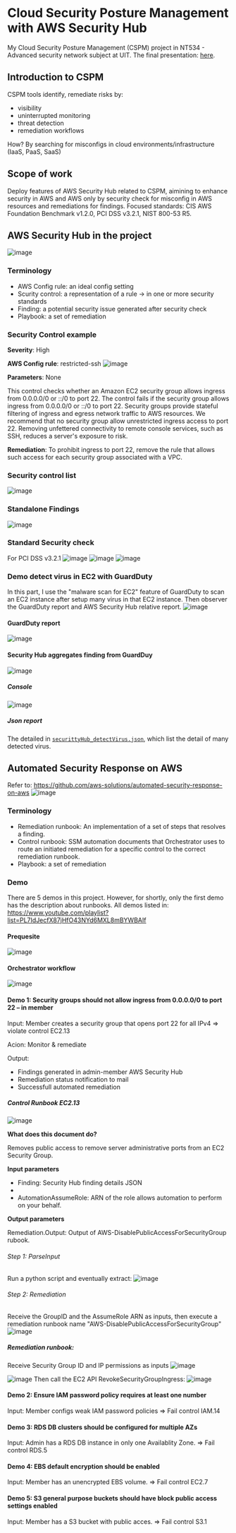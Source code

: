 # Cloud Security Posture Management with AWS Security Hub
My Cloud Security Posture Management (CSPM) project in NT534 - Advanced security network subject at UIT. The final presentation: [here](https://github.com/PNg-HA/CSPM-with-AWS-Security-Hub/blob/main/final/ATMNC_DoAn_final.pptx).

## Introduction to CSPM
CSPM tools identify, remediate risks by:
 - visibility
 - uninterrupted monitoring
 - threat detection
 - remediation workflows

How? By searching for misconfigs in cloud environments/infrastructure (IaaS, PaaS, SaaS)

## Scope of work
Deploy features of AWS Security Hub related to CSPM, aimining to enhance security in AWS and AWS only by security check for misconfig in AWS resources and remediations for findings.
Focused standards: CIS AWS Foundation Benchmark v1.2.0, PCI DSS v3.2.1, NIST 800-53 R5.

## AWS Security Hub in the project
![image](https://github.com/PNg-HA/CSPM-with-AWS-Security-Hub/assets/93396414/ad694793-4c02-4fef-bbcf-b086bd882488)

### Terminology
- AWS Config rule: an ideal config setting
- Scurity control: a representation of a rule -> in one or more security standards
- Finding: a potential security issue generated after security check
- Playbook: a set of remediation

### Security Control example
**Severity**: High

**AWS Config rule**: restricted-ssh
![image](https://github.com/PNg-HA/CSPM-with-AWS-Security-Hub/assets/93396414/6de87c8c-683a-4613-8fe3-043ec71a15c4)

**Parameters**: None 

This control checks whether an Amazon EC2 security group allows ingress from 0.0.0.0/0 or ::/0 to port 22. The control fails if the security group allows ingress from 0.0.0.0/0 or ::/0 to port 22.
Security groups provide stateful filtering of ingress and egress network traffic to AWS resources. We recommend that no security group allow unrestricted ingress access to port 22. Removing unfettered connectivity to remote console services, such as SSH, reduces a server's exposure to risk.

**Remediation**: 
To prohibit ingress to port 22, remove the rule that allows such access for each security group associated with a VPC.

### Security control list
![image](https://github.com/PNg-HA/CSPM-with-AWS-Security-Hub/assets/93396414/1eb301ef-3226-463f-b0e7-7036587cb691)

### Standalone Findings
![image](https://github.com/PNg-HA/CSPM-with-AWS-Security-Hub/assets/93396414/6ced0d81-b308-48d7-b8ac-fc62a658c64a)

### Standard Security check
For PCI DSS v3.2.1
![image](https://github.com/PNg-HA/CSPM-with-AWS-Security-Hub/assets/93396414/acd8d6e3-5ba7-49a9-b3cc-3be057f5a0c9)
![image](https://github.com/PNg-HA/CSPM-with-AWS-Security-Hub/assets/93396414/9dc4d00b-6aa6-4934-bd11-11440e017edc)
![image](https://github.com/PNg-HA/CSPM-with-AWS-Security-Hub/assets/93396414/174ae4da-6652-4488-bfff-ab7a21628aa0)

### Demo detect virus in EC2 with GuardDuty
In this part, I use the "malware scan for EC2" feature of GuardDuty to scan an EC2 instance after setup many virus in that EC2 instance. Then observer the GuardDuty report and AWS Security Hub relative report.
![image](https://github.com/PNg-HA/CSPM-with-AWS-Security-Hub/assets/93396414/74c783cd-8ae7-4ec2-8ad5-abe1ef2b0300)

#### GuardDuty report
![image](https://github.com/PNg-HA/CSPM-with-AWS-Security-Hub/assets/93396414/2b471a25-41db-4634-bdd0-c5f7f64bbaca)

#### Security Hub aggregates finding from GuardDuy
![image](https://github.com/PNg-HA/CSPM-with-AWS-Security-Hub/assets/93396414/1af955b1-06a2-4413-a443-456452c1af65)
##### Console
![image](https://github.com/PNg-HA/CSPM-with-AWS-Security-Hub/assets/93396414/43272332-5b7e-4824-b0db-8ea58b643e1c)
##### Json report
The detailed in [`securittyHub_detectVirus.json`](securittyHub_detectVirus.json), which list the detail of many detected virus.

## Automated Security Response on AWS
Refer to: https://github.com/aws-solutions/automated-security-response-on-aws
![image](https://github.com/PNg-HA/CSPM-with-AWS-Security-Hub/assets/93396414/4f7d120c-b2b1-4d4d-817b-ed6035206bdb)

### Terminology
- Remediation runbook: An implementation of a set of steps that resolves a finding.
- Control runbook: SSM automation documents that Orchestrator uses to route an initiated remediation for a specific control to the correct remediation runbook.
- Playbook: a set of remediation

### Demo
There are 5 demos in this project. However, for shortly, only the first demo has the description about runbooks. All demos listed in: https://www.youtube.com/playlist?list=PL7IdJecfX87jHfO43NYd6MXL8mBYWBAIf
#### Prequesite
![image](https://github.com/PNg-HA/CSPM-with-AWS-Security-Hub/assets/93396414/9c0f3edc-805b-40f7-b1fc-85c723a9eab0)

#### Orchestrator workflow
![image](https://github.com/PNg-HA/CSPM-with-AWS-Security-Hub/assets/93396414/929db750-3807-4da9-af94-4f7bcf0a9dde)
#### Demo 1: Security groups should not allow ingress from 0.0.0.0/0 to port 22 – in member
Input: Member creates a security group that opens port 22 for all IPv4
=> violate control EC2.13

Acion: Monitor & remediate

Output: 
- Findings generated in admin-member AWS Security Hub
- Remediation status notification to mail 
- Successfull automated remediation

##### Control Runbook EC2.13
![image](https://github.com/PNg-HA/CSPM-with-AWS-Security-Hub/assets/93396414/9bdfabbc-1838-40e0-8ffd-9a21742e1468)

**What does this document do?**

Removes public access to remove server administrative ports from an EC2 Security Group.

**Input parameters**

- Finding: Security Hub finding details JSON
- 
- AutomationAssumeRole: ARN of the role allows automation to perform on your behalf.

**Output parameters**

Remediation.Output: Output of AWS-DisablePublicAccessForSecurityGroup rubook.

###### Step 1: ParseInput
Run a python script and eventually extract:
![image](https://github.com/PNg-HA/CSPM-with-AWS-Security-Hub/assets/93396414/771555d3-2bdf-4409-aa19-fa0569b97ba4)

###### Step 2: Remediation
Receive the GroupID and the AssumeRole ARN as inputs, then execute a remediation runbook name "AWS-DisablePublicAccessForSecurityGroup"
![image](https://github.com/PNg-HA/CSPM-with-AWS-Security-Hub/assets/93396414/641c5c83-f836-46e0-b25c-46d7fbc2b327)

##### Remediation runbook:
Receive Security Group ID and IP permissions as inputs
![image](https://github.com/PNg-HA/CSPM-with-AWS-Security-Hub/assets/93396414/a4c197a6-9925-462a-b8e7-057f7e47c25d)

![image](https://github.com/PNg-HA/CSPM-with-AWS-Security-Hub/assets/93396414/7bbc2023-d095-46cf-bb9d-fa18b7007aa7)
Then call the EC2 API RevokeSecurityGroupIngress:
![image](https://github.com/PNg-HA/CSPM-with-AWS-Security-Hub/assets/93396414/6759f7c5-ee19-41f3-8300-ba3d44d816f8)

#### Demo 2: Ensure IAM password policy requires at least one number
Input: Member configs weak IAM password policies 
=> Fail control IAM.14

#### Demo 3: RDS DB clusters should be configured for multiple AZs
Input: Admin has a RDS DB instance in only one Availablity Zone.
=> Fail control RDS.5

#### Demo 4: EBS default encryption should be enabled
Input: Member has an unencrypted EBS volume.
=> Fail control EC2.7

#### Demo 5: S3 general purpose buckets should have block public access settings enabled
Input: Member has a S3 bucket with public acces.
=> Fail control S3.1





